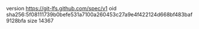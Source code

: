 version https://git-lfs.github.com/spec/v1
oid sha256:5f08111739b0befe531a7100a260453c27a9e4f422124d668bf483baf9128bfa
size 14367
